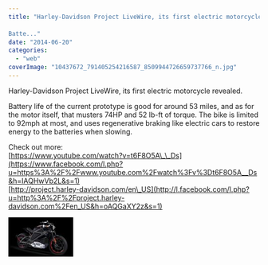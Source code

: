 ```yaml
---
title: "Harley-Davidson Project LiveWire, its first electric motorcycle revealed.

Batte..."
date: "2014-06-20"
categories: 
  - "web"
coverImage: "10437672_791405254216587_8509944726659737766_n.jpg"
---
```


Harley-Davidson Project LiveWire, its first electric motorcycle revealed.  
  
Battery life of the current prototype is good for around 53 miles, and as for the motor itself, that musters 74HP and 52 lb-ft of torque. The bike is limited to 92mph at most, and uses regenerative braking like electric cars to restore energy to the batteries when slowing.  
  
Check out more:  
[https://www.youtube.com/watch?v=t6F8O5A\_\_Ds](https://www.facebook.com/l.php?u=https%3A%2F%2Fwww.youtube.com%2Fwatch%3Fv%3Dt6F8O5A__Ds&h=IAQHwVb2L&s=1)  
[http://project.harley-davidson.com/en\_US](http://l.facebook.com/l.php?u=http%3A%2F%2Fproject.harley-davidson.com%2Fen_US&h=oAQGaXY2z&s=1)  
  
[![](images/10437672_791405254216587_8509944726659737766_n.jpg)](https://www.facebook.com/iCosmoGeek/photos/a.144053918951727.22409.132336730123446/791405254216587/?type=1&relevant_count=1)
